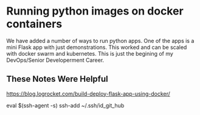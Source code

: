 # Running python images on docker containers

We have added a number of ways to run python apps. One of the apps is a mini Flask app with just demonstrations. This worked and can be scaled with docker swarm and kubernetes. This is just the begining of my DevOps/Senior Developerment Career. 

## These Notes Were Helpful

https://blog.logrocket.com/build-deploy-flask-app-using-docker/

eval $(ssh-agent -s)
ssh-add ~/.ssh/id_git_hub
